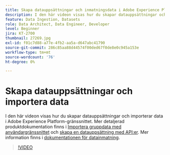 ```yaml
---
title: Skapa datauppsättningar och inmatningsdata i Adobe Experience Platform
description: I den här videon visas hur du skapar datauppsättningar och importerar data i Adobe Experience Platform-gränssnittet.
feature: Data Ingestion, Datasets
role: Data Architect, Data Engineer, Developer
level: Beginner
jira: KT-2700
thumbnail: 27269.jpg
exl-id: f01c7d88-a77e-4fb2-aa5a-d647abc41790
source-git-commit: 286c85aa88d44574f00ded67f0de8e0c945a153e
workflow-type: tm+mt
source-wordcount: '76'
ht-degree: 0%

---
```


# Skapa datauppsättningar och importera data

I den här videon visas hur du skapar datauppsättningar och importerar data i Adobe Experience Platform-gränssnittet. Mer detaljerad produktdokumentation finns i [Importera gruppdata med användargränssnittet](https://experienceleague.adobe.com/docs/experience-platform/ingestion/tutorials/ingest-batch-data.html?lang=sv-SE) och [skapa en datauppsättning med API:er](https://experienceleague.adobe.com/docs/experience-platform/catalog/datasets/create.html?lang=sv-SE). Mer information finns i [dokumentationen för datainmatning](https://experienceleague.adobe.com/docs/experience-platform/ingestion/home.html?lang=sv-SE).

>[!VIDEO](https://video.tv.adobe.com/v/27269?learn=on&enablevpops)

